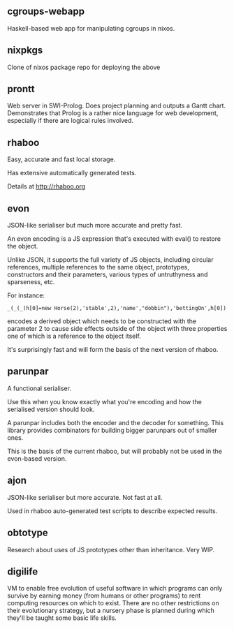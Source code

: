 
cgroups-webapp
--------------

Haskell-based web app for manipulating cgroups in nixos. 

nixpkgs
-------

Clone of nixos package repo for deploying the above

prontt
------

Web server in SWI-Prolog. Does project planning and outputs a Gantt chart. Demonstrates that Prolog is a rather nice language for web development, especially if there are logical rules involved.

rhaboo
------

Easy, accurate and fast local storage.

Has extensive automatically generated tests.

Details at http://rhaboo.org
 
evon
----

JSON-like serialiser but much more accurate and pretty fast. 

An evon encoding is a JS expression that's executed with eval() to restore the object. 

Unlike JSON, it supports the full variety of JS objects, including circular references, multiple references to the same object, prototypes, constructors and their parameters, various types of untruthyness and sparseness, etc. 

For instance:

```_(_(_(h[0]=new Horse(2),'stable',2),'name',"dobbin"),'bettingOn',h[0])```

encodes a derived object which needs to be constructed with the parameter 2 to cause side effects outside of the object with three properties one of which is a reference to the object itself.

It's surprisingly fast and will form the basis of the next version of rhaboo.

parunpar
--------

A functional serialiser. 

Use this when you know exactly what you're encoding and how the serialised version should look. 

A parunpar includes both the encoder and the decoder for something. This library provides combinators for building bigger parunpars out of smaller ones.

This is the basis of the current rhaboo, but will probably not be used in the evon-based version.

ajon
----

JSON-like serialiser but more accurate. Not fast at all.

Used in rhaboo auto-generated test scripts to describe expected results. 

obtotype
--------

Research about uses of JS prototypes other than inheritance. Very WIP.

digilife
--------

VM to enable free evolution of useful software in which programs can only survive by earning money (from humans or other programs) to rent computing resources on which to exist.  There are no other restrictions on their evolutionary strategy, but a nursery phase is planned during which they'll be taught some basic life skills.




